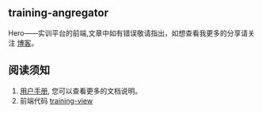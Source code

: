 ## training-angregator
Hero——实训平台的前端,文章中如有错误敬请指出，如想查看我更多的分享请关注 [博客](http://blog.csdn.net/m0_37538876/article/details/78262345)。

## 阅读须知
1. [用户手册](http://www.crazyboy2016.com/trainweb-guide), 您可以查看更多的文档说明。
2. 前端代码 [training-view](https://github.com/wangjianpeng2016/training-view)



